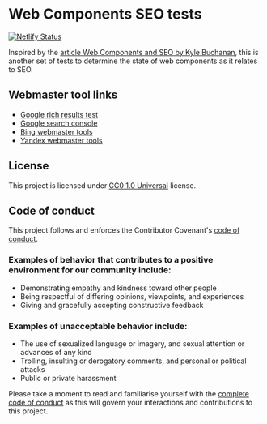 # Web Components SEO tests

[![Netlify Status](https://api.netlify.com/api/v1/badges/c3e21651-7cb2-4469-b865-38ca8ac1381d/deploy-status)](https://app.netlify.com/sites/web-componenets-and-seo/deploys)

Inspired by the [article Web Components and SEO by Kyle Buchanan](https://medium.com/patternfly-elements/web-components-and-seo-58227413e072#:~:text=Web%20Components%20and%20SEO%0AWe%20all%20), this is another set of tests to determine the state of web components as it relates to SEO.

## Webmaster tool links

- [Google rich results test](https://search.google.com/test/rich-results)
- [Google search console](https://search.google.com/search-console?resource_id=https://web-componenets-and-seo.netlify.app/)
- [Bing webmaster tools](https://www.bing.com/webmasters/home?siteUrl=https://web-componenets-and-seo.netlify.app/)
- [Yandex webmaster tools](https://webmaster.yandex.com/site/https:web-componenets-and-seo.netlify.app:443/dashboard/)

## License

This project is licensed under [CC0 1.0 Universal](LICENSE) license.

## Code of conduct

This project follows and enforces the Contributor Covenant's [code of conduct](CODE_OF_CONDUCT.md).

### Examples of behavior that contributes to a positive environment for our community include:

- Demonstrating empathy and kindness toward other people
- Being respectful of differing opinions, viewpoints, and experiences
- Giving and gracefully accepting constructive feedback

### Examples of unacceptable behavior include:

- The use of sexualized language or imagery, and sexual attention or advances of any kind
- Trolling, insulting or derogatory comments, and personal or political attacks
- Public or private harassment

Please take a moment to read and familiarise yourself with the [complete code of conduct](CODE_OF_CONDUCT.md) as this will govern your interactions and contributions to this project.
